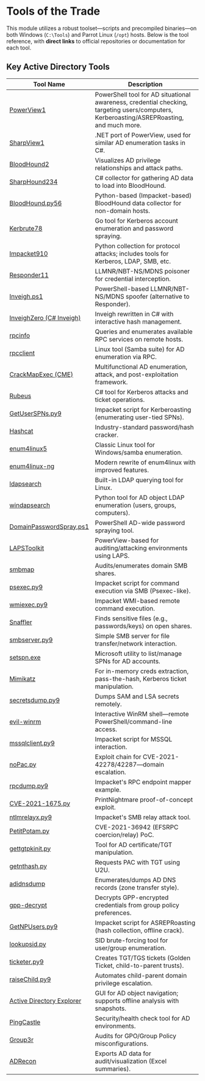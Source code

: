 # Tools of the Trade

This module utilizes a robust toolset—scripts and precompiled binaries—on both Windows (`C:\Tools`) and Parrot Linux (`/opt`) hosts. Below is the tool reference, with **direct links** to official repositories or documentation for each tool.

## Key Active Directory Tools

|Tool Name|Description|
|---|---|
|[PowerView1](https://github.com/PowerShellMafia/PowerSploit/blob/master/Recon/PowerView.ps1)|PowerShell tool for AD situational awareness, credential checking, targeting users/computers, Kerberoasting/ASREPRoasting, and much more.|
|[SharpView1](https://github.com/PowerShellMafia/PowerSploit/tree/master/Recon)|.NET port of PowerView, used for similar AD enumeration tasks in C#.|
|[BloodHound](https://github.com/BloodHoundAD/BloodHound)[2](https://www.pentestpartners.com/security-blog/bloodhound-walkthrough-a-tool-for-many-tradecrafts/)|Visualizes AD privilege relationships and attack paths.|
|[SharpHound](https://github.com/BloodHoundAD/BloodHound)[2](https://www.pentestpartners.com/security-blog/bloodhound-walkthrough-a-tool-for-many-tradecrafts/)[3](https://blog.csdn.net/gitblog_00318/article/details/143519915)[4](https://blog.csdn.net/gitblog_00099/article/details/138599145)|C# collector for gathering AD data to load into BloodHound.|
|[BloodHound.py](https://github.com/fox-it/BloodHound.py)[5](https://github.com/fox-it/BloodHound.py/blob/master/bloodhound.py)[6](https://blog.csdn.net/gitblog_00797/article/details/142076858)|Python-based (Impacket-based) BloodHound data collector for non-domain hosts.|
|[Kerbrute7](https://github.com/ropnop/kerbrute)[8](https://github.com/netoearth/markdown/blob/master/A%20Detailed%20Guide%20on%20Kerbrute%20-%20Hacking%20Articles.md)|Go tool for Kerberos account enumeration and password spraying.|
|[Impacket9](https://github.com/fortra/impacket)[10](https://www.coresecurity.com/core-labs/impacket)|Python collection for protocol attacks; includes tools for Kerberos, LDAP, SMB, etc.|
|[Responder11](https://github.com/SpiderLabs/Responder)|LLMNR/NBT-NS/MDNS poisoner for credential interception.|
|[Inveigh.ps1](https://github.com/Kevin-Robertson/Inveigh)|PowerShell-based LLMNR/NBT-NS/MDNS spoofer (alternative to Responder).|
|[InveighZero (C# Inveigh)](https://github.com/Kevin-Robertson/InveighZero)|Inveigh rewritten in C# with interactive hash management.|
|[rpcinfo](https://linux.die.net/man/8/rpcinfo)|Queries and enumerates available RPC services on remote hosts.|
|[rpcclient](https://www.samba.org/samba/docs/current/man-html/rpcclient.1.html)|Linux tool (Samba suite) for AD enumeration via RPC.|
|[CrackMapExec (CME)](https://github.com/Porchetta-Industries/CrackMapExec)|Multifunctional AD enumeration, attack, and post-exploitation framework.|
|[Rubeus](https://github.com/GhostPack/Rubeus)|C# tool for Kerberos attacks and ticket operations.|
|[GetUserSPNs.py](https://github.com/fortra/impacket/blob/master/examples/GetUserSPNs.py)[9](https://github.com/fortra/impacket)|Impacket script for Kerberoasting (enumerating user-tied SPNs).|
|[Hashcat](https://hashcat.net/hashcat/)|Industry-standard password/hash cracker.|
|[enum4linux](https://github.com/CiscoCXSecurity/enum4linux)[5](https://github.com/fox-it/BloodHound.py/blob/master/bloodhound.py)|Classic Linux tool for Windows/samba enumeration.|
|[enum4linux-ng](https://github.com/cddmp/enum4linux-ng)|Modern rewrite of enum4linux with improved features.|
|[ldapsearch](https://linux.die.net/man/1/ldapsearch)|Built-in LDAP querying tool for Linux.|
|[windapsearch](https://github.com/ropnop/windapsearch)|Python tool for AD object LDAP enumeration (users, groups, computers).|
|[DomainPasswordSpray.ps1](https://github.com/dafthack/DomainPasswordSpray)|PowerShell AD-wide password spraying tool.|
|[LAPSToolkit](https://github.com/leoloobeek/LAPSToolkit)|PowerView-based for auditing/attacking environments using LAPS.|
|[smbmap](https://github.com/ShawnDEvans/smbmap)|Audits/enumerates domain SMB shares.|
|[psexec.py](https://github.com/fortra/impacket/blob/master/examples/psexec.py)[9](https://github.com/fortra/impacket)|Impacket script for command execution via SMB (Psexec-like).|
|[wmiexec.py](https://github.com/fortra/impacket/blob/master/examples/wmiexec.py)[9](https://github.com/fortra/impacket)|Impacket WMI-based remote command execution.|
|[Snaffler](https://github.com/SnaffCon/Snaffler)|Finds sensitive files (e.g., passwords/keys) on open shares.|
|[smbserver.py](https://github.com/fortra/impacket/blob/master/examples/smbserver.py)[9](https://github.com/fortra/impacket)|Simple SMB server for file transfer/network interaction.|
|[setspn.exe](https://learn.microsoft.com/en-us/windows-server/administration/windows-commands/setspn)|Microsoft utility to list/manage SPNs for AD accounts.|
|[Mimikatz](https://github.com/gentilkiwi/mimikatz)|For in-memory creds extraction, pass-the-hash, Kerberos ticket manipulation.|
|[secretsdump.py](https://github.com/fortra/impacket/blob/master/examples/secretsdump.py)[9](https://github.com/fortra/impacket)|Dumps SAM and LSA secrets remotely.|
|[evil-winrm](https://github.com/Hackplayers/evil-winrm)|Interactive WinRM shell—remote PowerShell/command-line access.|
|[mssqlclient.py](https://github.com/fortra/impacket/blob/master/examples/mssqlclient.py)[9](https://github.com/fortra/impacket)|Impacket script for MSSQL interaction.|
|[noPac.py](https://github.com/Ridter/NoPac)|Exploit chain for CVE-2021-42278/42287—domain escalation.|
|[rpcdump.py](https://github.com/fortra/impacket/blob/master/examples/rpcdump.py)[9](https://github.com/fortra/impacket)|Impacket's RPC endpoint mapper example.|
|[CVE-2021-1675.py](https://github.com/cube0x0/CVE-2021-1675)|PrintNightmare proof-of-concept exploit.|
|[ntlmrelayx.py](https://github.com/fortra/impacket/blob/master/examples/ntlmrelayx.py)[9](https://github.com/fortra/impacket)|Impacket's SMB relay attack tool.|
|[PetitPotam.py](https://github.com/topotam/PetitPotam)|CVE-2021-36942 (EFSRPC coercion/relay) PoC.|
|[gettgtpkinit.py](https://github.com/dirkjanm/gettgtpkinit)|Tool for AD certificate/TGT manipulation.|
|[getnthash.py](https://github.com/EladShamir/GetNthash)|Requests PAC with TGT using U2U.|
|[adidnsdump](https://github.com/brittlehaus/adidnsdump)|Enumerates/dumps AD DNS records (zone transfer style).|
|[gpp-decrypt](https://github.com/stealthcopter/gpp-decrypt)|Decrypts GPP-encrypted credentials from group policy preferences.|
|[GetNPUsers.py](https://github.com/fortra/impacket/blob/master/examples/GetNPUsers.py)[9](https://github.com/fortra/impacket)|Impacket script for ASREPRoasting (hash collection, offline crack).|
|[lookupsid.py](https://github.com/ropnop/lookupsid)|SID brute-forcing tool for user/group enumeration.|
|[ticketer.py](https://github.com/fortra/impacket/blob/master/examples/ticketer.py)[9](https://github.com/fortra/impacket)|Creates TGT/TGS tickets (Golden Ticket, child-to-parent trusts).|
|[raiseChild.py](https://github.com/fortra/impacket/blob/master/examples/raiseChild.py)[9](https://github.com/fortra/impacket)|Automates child-parent domain privilege escalation.|
|[Active Directory Explorer](https://docs.microsoft.com/en-us/sysinternals/downloads/adexplorer)|GUI for AD object navigation; supports offline analysis with snapshots.|
|[PingCastle](https://github.com/vletoux/pingcastle)|Security/health check tool for AD environments.|
|[Group3r](https://github.com/2ksm/Group3r)|Audits for GPO/Group Policy misconfigurations.|
|[ADRecon](https://github.com/sense-of-security/ADRecon)|Exports AD data for audit/visualization (Excel summaries).|
